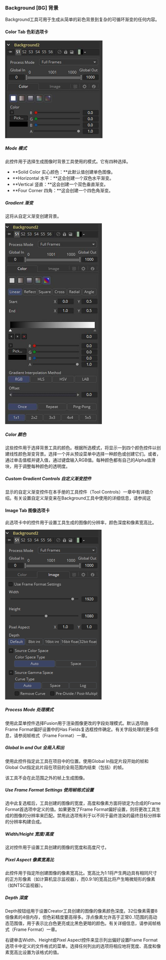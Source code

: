 ### Background [BG] 背景

Background工具可用于生成从简单的彩色背景到复杂的可循环渐变的任何内容。

#### Color Tab 色彩选项卡

![BG_ColorTab](images/BG_ColorTab.jpg)

##### Mode 模式

此控件用于选择生成图像时背景工具使用的模式。它有四种选择。

- **Solid Color 实心颜色：**此默认值创建单色图像。
- **Horizontal 水平：**这会创建一个双色水平渐变。
- **Vertical 竖直：**这会创建一个双色垂直渐变。
- **Four Corner 四角：**这会创建一个四色角渐变。

##### Gradient 渐变

这将从自定义渐变创建背景。

![BG_Gradient](images/BG_Gradient.jpg)

##### Color 颜色

这些控件用于选择背景工具的颜色。根据所选模式，将显示一到四个颜色控件以创建线性颜色渐变背景。选择一个并从预设菜单中选择一种颜色或创建它们。或者，通过单击值框并键入值，通过键盘输入RGB值。每种颜色都有自己的Alpha值滑块，用于调整每种颜色的透明度。

##### Custom Gradient Controls 自定义渐变控件

显示的自定义渐变控件在本手册的工具控件（Tool Controls）一章中有详细介绍。有关设置自定义渐变来在Background工具中使用的详细信息，请参阅这

#### Image Tab 图像选项卡

此选项卡中的控件用于设置工具生成的图像的分辨率，颜色深度和像素宽高比。

![BG_ImageTab](images/BG_ImageTab.png)

##### Process Mode 处理模式

使用此菜单控件选择Fusion用于渲染图像更改的字段处理模式。默认选项由Frame Format偏好设置中的Has Fields复选框控件确定。有关字段处理的更多信息，请参阅帧格式（Frame Format）一章。

##### Global In and Out 全局入和出

使用此控件指定此工具在项目中的位置。使用Global In指定片段开始的帧和Global Out指定此片段在项目的全局范围内结束（包括）的帧。

该工具不会在此范围之外的帧上生成图像。

##### Use Frame Format Settings 使用帧格式设置

选中此复选框后，工具创建的图像的宽度，高度和像素方面将锁定为合成的Frame Format首选项中定义的值。如果更改了Frame Format偏好设置，则将更改工具生成的图像的分辨率来匹配。禁用此选项有利于以不同于最终渲染的最终目标分辨率的分辨率构建合成。

##### Width/Height 宽度/高度

这对控件用于设置工具创建的图像的宽度和高度尺寸。

##### Pixel Aspect 像素宽高比

此控件用于指定所创建图像的像素宽高比。宽高比为1:1将产生两边具有相同尺寸的正方形像素（如计算机显示监视器），而0.9:1的宽高比将产生略微矩形的像素（如NTSC监视器）。

##### Depth 深度

Depth按钮组用于设置Creator工具创建的图像的像素颜色深度。32位像素需要8倍像素的4倍内存，但色彩精度要高得多。浮点像素允许高于正常0..1范围的高动态范围值，用于表示比白色更亮或比黑色更暗的颜色。有关详细信息，请参阅帧格式（Frame Format）一章。

右键单击Width、Height或Pixel Aspect控件来显示列出偏好设置Frame Format选项卡中定义的文件格式的菜单。选择任何列出的选项将相应地将宽度、高度和像素宽高比设置为该格式的值。